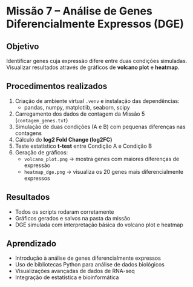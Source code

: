 # Missão 7 – Análise de Genes Diferencialmente Expressos (DGE)

## Objetivo
Identificar genes cuja expressão difere entre duas condições simuladas. Visualizar resultados através de gráficos de **volcano plot** e **heatmap**.

## Procedimentos realizados
1. Criação de ambiente virtual `.venv` e instalação das dependências:
   - pandas, numpy, matplotlib, seaborn, scipy
2. Carregamento dos dados de contagem da Missão 5 (`contagem_genes.txt`)
3. Simulação de duas condições (A e B) com pequenas diferenças nas contagens
4. Cálculo do **log2 Fold Change (log2FC)**
5. Teste estatístico **t-test** entre Condição A e Condição B
6. Geração de gráficos:
   - `volcano_plot.png` → mostra genes com maiores diferenças de expressão
   - `heatmap_dge.png` → visualiza os 20 genes mais diferencialmente expressos

## Resultados
- Todos os scripts rodaram corretamente
- Gráficos gerados e salvos na pasta da missão
- DGE simulada com interpretação básica do volcano plot e heatmap

## Aprendizado
- Introdução à análise de genes diferencialmente expressos
- Uso de bibliotecas Python para análise de dados biológicos
- Visualizações avançadas de dados de RNA-seq
- Integração de estatística e bioinformática
